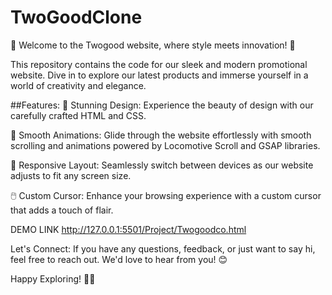 # TwoGoodClone
🌟 Welcome to the Twogood website, where style meets innovation! 🌟

This repository contains the code for our sleek and modern promotional website. Dive in to explore our latest products and immerse yourself in a world of creativity and elegance.

##Features:
🎨 Stunning Design: Experience the beauty of design with our carefully crafted HTML and CSS.

🚀 Smooth Animations: Glide through the website effortlessly with smooth scrolling and animations powered by Locomotive Scroll and GSAP libraries.

📱 Responsive Layout: Seamlessly switch between devices as our website adjusts to fit any screen size.

🖱️ Custom Cursor: Enhance your browsing experience with a custom cursor that adds a touch of flair.

DEMO LINK http://127.0.0.1:5501/Project/Twogoodco.html

Let's Connect:
If you have any questions, feedback, or just want to say hi, feel free to reach out. We'd love to hear from you! 😊

Happy Exploring! 🚀✨
